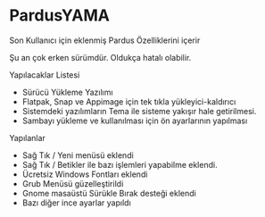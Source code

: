 # PardusYAMA
Son Kullanıcı için eklenmiş Pardus Özelliklerini içerir

Şu an çok erken sürümdür. Oldukça hatalı olabilir.


Yapılacaklar Listesi
- Sürücü Yükleme Yazılımı
- Flatpak, Snap ve Appimage için tek tıkla yükleyici-kaldırıcı
- Sistemdeki yazılımların Tema ile sisteme yakışır hale getirilmesi.
- Sambayı yükleme ve kullanılması için ön ayarlarının yapılması



Yapılanlar
- Sağ Tık / Yeni menüsü eklendi
- Sağ Tık / Betikler ile bazı işlemleri yapabilme eklendi.
- Ücretsiz Windows Fontları eklendi
- Grub Menüsü güzelleştirildi
- Gnome masaüstü Sürükle Bırak desteği eklendi
- Bazı diğer ince ayarlar yapıldı
   

